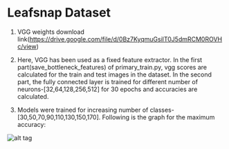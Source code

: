 # Leafsnap Dataset

1) VGG weights download link(https://drive.google.com/file/d/0Bz7KyqmuGsilT0J5dmRCM0ROVHc/view)

2) Here, VGG has been used as a fixed feature extractor. In the first part(save_bottleneck_features) of primary_train.py, vgg scores are calculated for the train and test images in the dataset. In the second part, the fully connected layer is trained for different number of neurons-[32,64,128,256,512] for 30 epochs and accuracies are calculated.

3) Models were trained for increasing number of classes- [30,50,70,90,110,130,150,170]. Following is the graph for the maximum accuracy:

![alt tag](https://github.com/srijan-mishra/Computer-Vision-Projects/blob/master/Projects/Leafsnap%20Dataset/graphs/Graph1.png)



